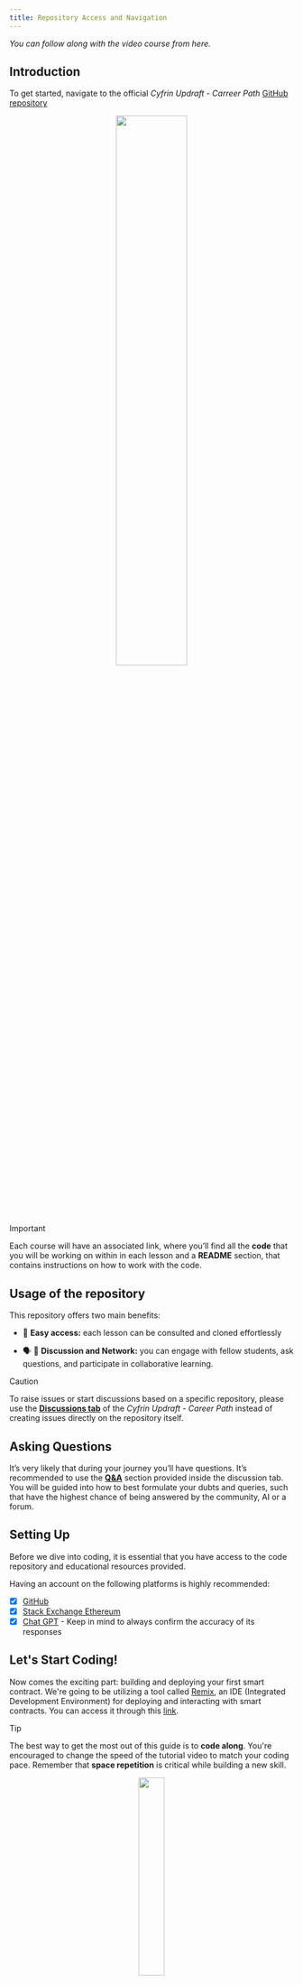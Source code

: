 ```yaml
---
title: Repository Access and Navigation
---
```


_You can follow along with the video course from here._

<a name="top"></a>
## Introduction

To get started, navigate to the official *Cyfrin Updraft - Carreer Path* [GitHub repository](https://github.com/Cyfrin/foundry-full-course-f23)
<div style="text-align: center;">
<img src="/solidity/remix/lesson-2/section-1/1.png" style="width: 50%; height: auto;">
</div>

> [!IMPORTANT]
> Each course will have an associated link, where you’ll find all the **code** that you will be working on within in each lesson and a
> **README** section, that contains instructions on how to work with the code.

## Usage of the repository

This repository offers two main benefits:

- 🚪 **Easy access:** each lesson can be consulted and cloned effortlessly

- 🗣 👥 **Discussion and Network:** you can engage with fellow students, ask questions, and participate in collaborative learning.

> [!CAUTION]
> To raise issues or start discussions based on a specific repository, please use the [**Discussions tab**](https://github.com/Cyfrin/foundry-full-course-f23/discussions) of the *Cyfrin Updraft - Career Path* instead of creating issues directly on the repository itself.

## Asking Questions

It’s very likely that during your journey you’ll have questions. It’s recommended to use the [**Q&A**](https://github.com/Cyfrin/foundry-full-course-f23/discussions/new?category=q-a) section provided inside the discussion tab. You will be guided into how to best formulate your dubts and queries, such that have the highest chance of being answered by the community, AI or a forum.

## Setting Up

Before we dive into coding, it is essential that you have access to the code repository and educational resources provided.

Having an account on the following platforms is highly recommended:

- [x] [GitHub](https://github.com/)
- [x] [Stack Exchange Ethereum](https://ethereum.stackexchange.com/)
- [x] [Chat GPT](https://openai.com/blog/chatgpt) - Keep in mind to always confirm the accuracy of its responses

## Let's Start Coding!

Now comes the exciting part: building and deploying your first smart contract.
We're going to be utilizing a tool called [Remix](https://remix.ethereum.org/), an IDE (Integrated Development Environment) for deploying and interacting with smart contracts. You can access it through this [link](https://remix.ethereum.org/).

> [!TIP]
The best way to get the most out of this guide is to **code along**. You're encouraged to change the speed of the tutorial video to match your coding pace. Remember that **space repetition** is critical while building a new skill.

<div style="text-align: center;">
    <img src="/solidity/remix/lesson-2/section-1/4.png" style="width: 30%; height: auto;">
</div>

## The Deployment Tool: Remix

<img src="/solidity/remix/remix-screenshot.png" style="width: 100%; height: auto;">


After concluding the next lesson, you'll have already built and deployed your first smart contract to a blockchain. Let's jump right into it!


## Test yourself
At the end of each lesson, you will find a *Test Yourself* section. This part will help you reinforce the concepts you just learned and coded about.
There will be theoretical questions (marked with 📕) as well as coding questions (marked with 👨‍💻).

> [!NOTE]
> Be sure that you *truly understand* the answers before going on to the next lesson.

[Back to top](#top)
